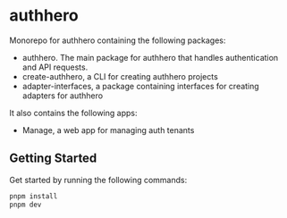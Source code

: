 # authhero

Monorepo for authhero containing the following packages:

- authhero. The main package for authhero that handles authentication and API requests.
- create-authhero, a CLI for creating authhero projects
- adapter-interfaces, a package containing interfaces for creating adapters for authhero

It also contains the following apps:

- Manage, a web app for managing auth tenants

## Getting Started

Get started by running the following commands:

```bash
pnpm install
pnpm dev
```
